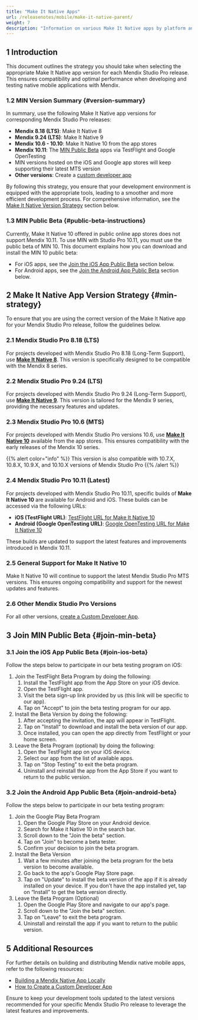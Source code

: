 ```yaml
---
title: "Make It Native Apps"
url: /releasenotes/mobile/make-it-native-parent/
weight: 7
description: "Information on various Make It Native apps by platform and version."
---
```


## 1 Introduction

This document outlines the strategy you should take when selecting the appropriate Make It Native app version for each Mendix Studio Pro release. This ensures compatibility and optimal performance when developing and testing native mobile applications with Mendix.

### 1.2 MIN Version Summary {#version-summary}

In summary, use the following Make It Native app versions for corresponding Mendix Studio Pro releases:

* **Mendix 8.18 (LTS)**: Make It Native 8
* **Mendix 9.24 (LTS)**: Make It Native 9
* **Mendix 10.6 - 10.10**: Make It Native 10 from the app stores
* **Mendix 10.11**: The [MIN Public Beta](#public-beta-instructions) apps via TestFlight and Google OpenTesting
* MIN versions hosted on the iOS and Google app stores will keep supporting their latest MTS version
* **Other versions**: Create a [custom developer app](/refguide/mobile/distributing-mobile-apps/building-native-apps/how-to-devapps/)

By following this strategy, you ensure that your development environment is equipped with the appropriate tools, leading to a smoother and more efficient development process. For comprehensive information, see the [Make It Native Version Strategy](#min-strategy) section below.

### 1.3 MIN Public Beta {#public-beta-instructions}

Currently, Make It Native 10 offered in public online app stores does not support Mendix 10.11. To use MIN with Studio Pro 10.11, you must use the public beta of MIN 10. This document explains how you can download and install the MIN 10 public beta:

* For iOS apps, see the [Join the iOS App Public Beta](#join-ios-beta) section below.
* For Android apps, see the [Join the Android App Public Beta](#join-android-beta) section below.

## 2 Make It Native App Version Strategy {#min-strategy}

To ensure that you are using the correct version of the Make It Native app for your Mendix Studio Pro release, follow the guidelines below.

### 2.1 Mendix Studio Pro 8.18 (LTS)

For projects developed with Mendix Studio Pro 8.18 (Long-Term Support), use [**Make It Native 8**](https://docs.mendix.com/releasenotes/mobile/make-it-native-app/). This version is specifically designed to be compatible with the Mendix 8 series.

### 2.2 Mendix Studio Pro 9.24 (LTS)

For projects developed with Mendix Studio Pro 9.24 (Long-Term Support), use [**Make It Native 9**](https://docs.mendix.com/releasenotes/mobile/make-it-native-9/). This version is tailored for the Mendix 9 series, providing the necessary features and updates.

### 2.3 Mendix Studio Pro 10.6 (MTS)

For projects developed with Mendix Studio Pro versions 10.6, use [**Make It Native 10**](https://docs.mendix.com/releasenotes/mobile/make-it-native-10/) available from the app stores. This ensures compatibility with the early releases of the Mendix 10 series.

{{% alert color="info" %}}
This version is also compatible with 10.7.X, 10.8.X, 10.9.X, and 10.10.X versions of Mendix Studio Pro
{{% /alert %}}

### 2.4 Mendix Studio Pro 10.11 (Latest)

For projects developed with Mendix Studio Pro 10.11, specific builds of **Make It Native 10** are available for Android and iOS. These builds can be accessed via the following URLs:

* **iOS (TestFlight URL)**: [TestFlight URL for Make It Native 10](https://testflight.apple.com/join/bQfLf27w)
* **Android (Google OpenTesting URL)**: [Google OpenTesting URL for Make It Native 10](https://play.google.com/apps/testing/com.mendix.developerapp.mx10)

These builds are updated to support the latest features and improvements introduced in Mendix 10.11.

### 2.5 General Support for Make It Native 10

Make It Native 10 will continue to support the latest Mendix Studio Pro MTS versions. This ensures ongoing compatibility and support for the newest updates and features.

### 2.6 Other Mendix Studio Pro Versions

For all other versions, [create a Custom Developer App](/refguide/mobile/distributing-mobile-apps/building-native-apps/how-to-devapps/).

## 3 Join MIN Public Beta {#join-min-beta}

### 3.1 Join the iOS App Public Beta {#join-ios-beta}

Follow the steps below to participate in our beta testing program on iOS:

1. Join the TestFlight Beta Program by doing the following:
    1. Install the TestFlight app from the App Store on your iOS device.
    1. Open the TestFlight app.
    1. Visit the beta sign-up link provided by us (this link will be specific to our app).
    1. Tap on "Accept" to join the beta testing program for our app.
1. Install the Beta Version by doing the following:
    1. After accepting the invitation, the app will appear in TestFlight.
    1. Tap on "Install" to download and install the beta version of our app.
    1. Once installed, you can open the app directly from TestFlight or your home screen.
1. Leave the Beta Program (optional) by doing the following:
    1. Open the TestFlight app on your iOS device.
    1. Select our app from the list of available apps.
    1. Tap on "Stop Testing" to exit the beta program.
    1. Uninstall and reinstall the app from the App Store if you want to return to the public version.

### 3.2 Join the Android App Public Beta {#join-android-beta}

Follow the steps below to participate in our beta testing program:

1. Join the Google Play Beta Program
    1. Open the Google Play Store on your Android device.
    1. Search for Make it Native 10 in the search bar.
    1. Scroll down to the "Join the beta" section.
    1. Tap on "Join" to become a beta tester.
    1. Confirm your decision to join the beta program.
1. Install the Beta Version
    1. Wait a few minutes after joining the beta program for the beta version to become available.
    1. Go back to the app's Google Play Store page.
    1. Tap on "Update" to install the beta version of the app if it is already installed on your device. If you don’t have the app installed yet, tap on “Install” to get the beta version directly.
1. Leave the Beta Program (Optional)
    1. Open the Google Play Store and navigate to our app's page.
    1. Scroll down to the "Join the beta" section.
    1. Tap on "Leave" to exit the beta program.
    1. Uninstall and reinstall the app if you want to return to the public version.

## 5 Additional Resources

For further details on building and distributing Mendix native mobile apps, refer to the following resources:

* [Building a Mendix Native App Locally](/refguide/mobile/distributing-mobile-apps/building-native-apps/native-build-locally/)
* [How to Create a Custom Developer App](/howto/mobile/how-to-devapps/)

Ensure to keep your development tools updated to the latest versions recommended for your specific Mendix Studio Pro release to leverage the latest features and improvements.
